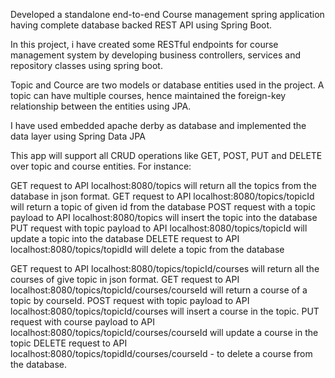 Developed a standalone end-to-end Course management spring application having complete database backed REST API using Spring Boot. 

In this project, i have created some RESTful endpoints for course management system by developing business controllers, services and 
repository classes using spring boot. 

Topic and Cource are two models or database entities used in the project. A topic can have multiple courses, hence maintained the 
foreign-key relationship between the entities using JPA.

I have used embedded apache derby as database and implemented the data layer using Spring Data JPA

This app will support all CRUD operations like GET, POST, PUT and DELETE over topic and course entities. For instance:

GET request to  API localhost:8080/topics will return all the topics from the database in json format.
GET request to  API localhost:8080/topics/topicId will return a topic of given id from the database
POST request with a topic payload to API localhost:8080/topics will insert the topic into the database
PUT request with topic payload to API localhost:8080/topics/topicId will update a topic into the database
DELETE request to API localhost:8080/topics/topidId will delete a topic from the database

GET request to API localhost:8080/topics/topicId/courses will return all the courses of give topic in json format.
GET request to API localhost:8080/topics/topicId/courses/courseId will return a course of a topic by courseId.
POST request with topic payload to API localhost:8080/topics/topicId/courses will insert a course in the topic.
PUT request with course payload to API localhost:8080/topics/topicId/courses/courseId will update a course in the topic
DELETE request to API localhost:8080/topics/topidId/courses/courseId - to delete a course from the database.


